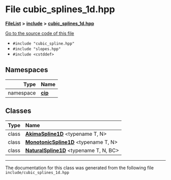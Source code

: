 

# File cubic\_splines\_1d.hpp



[**FileList**](files.md) **>** [**include**](dir_d44c64559bbebec7f509842c48db8b23.md) **>** [**cubic\_splines\_1d.hpp**](cubic__splines__1d_8hpp.md)

[Go to the source code of this file](cubic__splines__1d_8hpp_source.md)



* `#include "cubic_spline.hpp"`
* `#include "slopes.hpp"`
* `#include <cstddef>`













## Namespaces

| Type | Name |
| ---: | :--- |
| namespace | [**cip**](namespacecip.md) <br> |


## Classes

| Type | Name |
| ---: | :--- |
| class | [**AkimaSpline1D**](classcip_1_1AkimaSpline1D.md) &lt;typename T, N&gt;<br> |
| class | [**MonotonicSpline1D**](classcip_1_1MonotonicSpline1D.md) &lt;typename T, N&gt;<br> |
| class | [**NaturalSpline1D**](classcip_1_1NaturalSpline1D.md) &lt;typename T, N, BC&gt;<br> |



















































------------------------------
The documentation for this class was generated from the following file `include/cubic_splines_1d.hpp`

